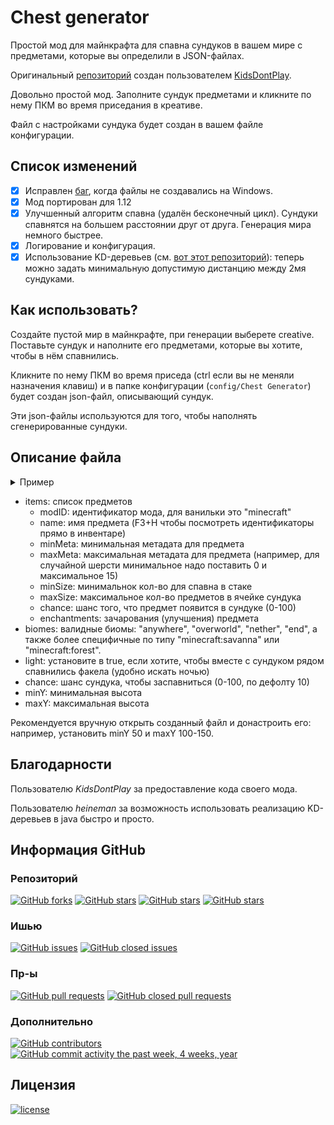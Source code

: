 # Chest generator

Простой мод для майнкрафта для спавна сундуков в вашем мире с предметами, которые вы определили в JSON-файлах.

Оригинальный [репозиторий](https://github.com/KidsDontPlay/Chest-Generator) создан пользователем [KidsDontPlay](https://legacy.curseforge.com/members/KidsDontPlay/projects).

Довольно простой мод. Заполните сундук предметами и кликните по нему ПКМ во время приседания в креативе.

Файл с настройками сундука будет создан в вашем файле конфигурации.

## Список изменений

- [x] Исправлен [баг](https://github.com/KidsDontPlay/Chest-Generator/issues/1), когда файлы не создавались на Windows.
- [x] Мод портирован для 1.12
- [x] Улучшенный алгоритм спавна (удалён бесконечный цикл). Сундуки спавнятся на большем расстоянии друг от друга. Генерация мира немного быстрее.
- [x] Логирование и конфигурация.
- [x] Использование KD-деревьев (см. [вот этот репозиторий](https://github.com/heineman/algorithms-nutshell-2ed/tree/master)): теперь можно задать минимальную допустимую дистанцию между 2мя сундуками.

## Как использовать?

Создайте пустой мир в майнкрафте, при генерации выберете creative. Поставьте сундук и наполните его предметами, которые вы хотите, чтобы в нём спавнились.

Кликните по нему ПКМ во время приседа (ctrl если вы не меняли назначения клавиш) и в папке конфигурации (`config/Chest Generator`) будет создан json-файл, описывающий сундук.

Эти json-файлы используются для того, чтобы наполнять сгенерированные сундуки.

## Описание файла

<details>
<summary>Пример</summary>

```json
 "items": [
        {
            "modID": "minecraft",
            "name": "iron_sword",
            "minMeta": 0,
            "maxMeta": 0,
            "minSize": 1,
            "maxSize": 1,
            "chance": 90,
            "enchantments": [
                {
                    "id": 16,
                    "strength": 1
                },
                {
                    "id": 21,
                    "strength": 3
                }
            ]
        },
        {
            "modID": "minecraft",
            "name": "speckled_melon",
            "minMeta": 0,
            "maxMeta": 0,
            "minSize": 4,
            "maxSize": 8,
            "chance": 70
        },
        {
            "modID": "minecraft",
            "name": "emerald",
            "minMeta": 0,
            "maxMeta": 0,
            "minSize": 2,
            "maxSize": 4,
            "chance": 10
        },
        {
            "modID": "minecraft",
            "name": "coal",
            "minMeta": 0,
            "maxMeta": 1,
            "minSize": 32,
            "maxSize": 64,
            "chance": 100
        },
        {
            "modID": "minecraft",
            "name": "gold_ingot",
            "minMeta": 0,
            "maxMeta": 0,
            "minSize": 4,
            "maxSize": 16,
            "chance": 40
        },
        {
            "modID": "minecraft",
            "name": "stained_glass",
            "minMeta": 0,
            "maxMeta": 15,
            "minSize": 2,
            "maxSize": 60,
            "chance": 80
        },
        {
            "modID": "minecraft",
            "name": "baked_potato",
            "minMeta": 0,
            "maxMeta": 0,
            "minSize": 1,
            "maxSize": 32,
            "chance": 100
        }
    ],
    "biomes": [
        "desert",
        "jungle",
        "taiga"
    ],
    "light": true,
    "chance": 75,
    "minY": 32,
    "maxY": 128
}
```
</details>

- items: список предметов
  - modID: идентификатор мода, для ванильки это "minecraft"
  - name: имя предмета (F3+H чтобы посмотреть идентификаторы прямо в инвентаре)
  - minMeta: минимальная метадата для предмета
  - maxMeta: максимальная метадата для предмета (например, для случайной шерсти минимальное надо поставить 0 и максимальное 15)
  - minSize: минимальнок кол-во для спавна в стаке
  - maxSize: максимальное кол-во предметов в ячейке сундука
  - chance: шанс того, что предмет появится в сундуке (0-100)
  - enchantments: зачарования (улучшения) предмета
- biomes: валидные биомы: "anywhere", "overworld", "nether", "end", а также более специфичные по типу "minecraft:savanna" или "minecraft:forest".
- light: установите в true, если хотите, чтобы вместе с сундуком рядом спавнились факела (удобно искать ночью)
- chance: шанс сундука, чтобы заспавниться (0-100, по дефолту 10)
- minY: минимальная высота
- maxY: максимальная высота

Рекомендуется вручную открыть созданный файл и донастроить его: например, установить minY 50 и maxY 100-150.

## Благодарности

Пользователю _KidsDontPlay_ за предоставление кода своего мода.

Пользователю _heineman_ за возможность использовать реализацию KD-деревьев в java быстро и просто.

## Информация GitHub

### Репозиторий
[![GitHub forks](https://img.shields.io/github/forks/Prikalel/Chest-Generator.svg?style=social&label=Fork)](https://github.com/Prikalel/Chest-Generator)
[![GitHub stars](https://img.shields.io/github/stars/Prikalel/Chest-Generator.svg?style=social&label=Stars)](https://github.com/Prikalel/Chest-Generator)
[![GitHub stars](https://img.shields.io/github/watchers/Prikalel/Chest-Generator.svg?style=social&label=Watch)](https://github.com/Prikalel/Chest-Generator)
[![GitHub stars](https://img.shields.io/github/followers/Prikalel.svg?style=social&label=Follow)](https://github.com/Prikalel)
### Ишью
[![GitHub issues](https://img.shields.io/github/issues/Prikalel/Chest-Generator.svg?colorB=green)]()
[![GitHub closed issues](https://img.shields.io/github/issues-closed/Prikalel/Chest-Generator.svg?colorB=ff5900)]()
### Пр-ы
[![GitHub pull requests](https://img.shields.io/github/issues-pr/Prikalel/Chest-Generator.svg?colorB=green)]()
[![GitHub closed pull requests](https://img.shields.io/github/issues-pr-closed/Prikalel/Chest-Generator.svg?colorB=ff5900)]()
### Дополнительно
[![GitHub contributors](https://img.shields.io/github/contributors/Prikalel/Chest-Generator.svg)]()
[![GitHub commit activity the past week, 4 weeks, year](https://img.shields.io/github/commit-activity/y/Prikalel/Chest-Generator.svg)]()

## Лицензия

[![license](https://img.shields.io/github/license/Prikalel/Chest-Generator.svg)](./LICENSE.txt)